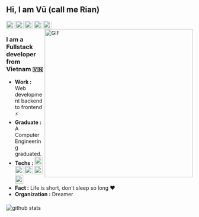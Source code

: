 ## Hi, I am Vũ (call me Rian)

<a href="https://twitter.com/vyquocvu">
  <img align="left" alt="Vu's Twitter" width="22px" src="https://cdn.jsdelivr.net/npm/simple-icons@v3/icons/twitter.svg" />
</a>
<a href="https://www.linkedin.com/in/vyquocvu/">
  <img align="left" alt="Vu's Linkdein" width="22px" src="https://cdn.jsdelivr.net/npm/simple-icons@v3/icons/linkedin.svg" />
</a>
<a href="https://github.com/vyquocvu">
  <img align="left" alt="Vu's Github" width="22px" src="https://cdn.jsdelivr.net/npm/simple-icons@v3/icons/github.svg" />
</a>
<a href="https://t.me/vyquocvu">
  <img align="left" alt="Vu's Telegram" width="22px" src="https://cdn.jsdelivr.net/npm/simple-icons@v3/icons/telegram.svg" />
</a>
<a href="mailto:vyquocvu@gmail.com">
  <img align="left" alt="Vu's mail" width="22px" src="https://cdn.jsdelivr.net/npm/simple-icons@v3/icons/gmail.svg" />
</a>
<br />
<img align="right" alt="GIF" width="400px" src="https://storage.googleapis.com/gweb-uniblog-publish-prod/original_images/Dino_non-birthday_version.gif" />

### I am a Fullstack developer from Vietnam 🇻🇳
-  **Work :** Web development backend to frontend :zap:
-  **Graduate :** A Computer Engineering graduated. 
-  **Techs :** <img alt="html" width="22px" src="https://cdn.jsdelivr.net/npm/simple-icons@v3/icons/ruby.svg" />  <img alt="html" width="22px" src="https://cdn.jsdelivr.net/npm/simple-icons@v3/icons/javascript.svg" />  <img alt="html" width="22px" src="https://cdn.jsdelivr.net/npm/simple-icons@v3/icons/css3.svg" />  <img alt="html" width="22px" src="https://cdn.jsdelivr.net/npm/simple-icons@v3/icons/html5.svg" /> <img alt="html" width="22px" src="https://cdn.jsdelivr.net/npm/simple-icons@v3/icons/linux.svg" />
-  **Fact :** Life is short, don't sleep so long :heart: 
-  **Organization :** Dreamer

####

![github stats](https://github-readme-stats.vercel.app/api?username=vyquocvu&hide=%5B%22contribs%22,%22issues%22%5D&hide_title=true&show_icons=true)
